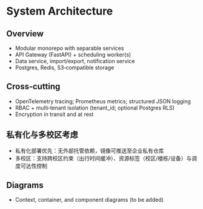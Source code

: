 # System Architecture

## Overview

- Modular monorepo with separable services
- API Gateway (FastAPI) + scheduling worker(s)
- Data service, import/export, notification service
- Postgres, Redis, S3‑compatible storage

## Cross‑cutting

- OpenTelemetry tracing; Prometheus metrics; structured JSON logging
- RBAC + multi‑tenant isolation (tenant_id; optional Postgres RLS)
- Encryption in transit and at rest

## 私有化与多校区考虑

- 私有化部署优先：无外部托管依赖，镜像可推送至企业私有仓库
- 多校区：支持跨校区约束（出行时间缓冲）、资源标签（校区/楼栋/设备）与调度可达性控制

## Diagrams

- Context, container, and component diagrams (to be added)
